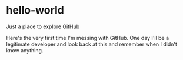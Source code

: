 # hello-world
Just a place to explore GitHub

Here's the very first time I'm messing with GitHub. One day I'll
be a legitimate developer and look back at this and remember when
I didn't know anything.
